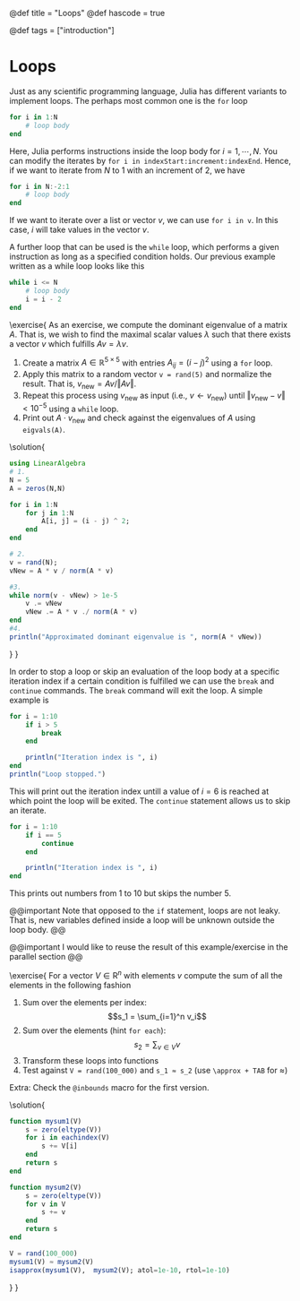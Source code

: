 @def title = "Loops"
@def hascode = true

@def tags = ["introduction"]

# Loops

Just as any scientific programming language, Julia has different variants to implement loops. The perhaps most common one is the `for` loop
```julia
for i in 1:N
    # loop body
end
```
Here, Julia performs instructions inside the loop body for $i = 1,\cdots,N$. You can modify the iterates by `for i in indexStart:increment:indexEnd`. Hence, if we want to iterate from $N$ to $1$ with an increment of $2$, we have 
```julia
for i in N:-2:1
    # loop body
end
```
If we want to iterate over a list or vector $v$, we can use `for i in v`. In this case, $i$ will take values in the vector $v$. 

A further loop that can be used is the `while` loop, which performs a given instruction as long as a specified condition holds. Our previous example written as a while loop looks like this
```julia
while i <= N
    # loop body
    i = i - 2
end
```

\exercise{
    As an exercise, we compute the dominant eigenvalue of a matrix $A$. That is, we wish to find the maximal scalar values $\lambda$ such that there exists a vector $v$ which fulfills $Av = \lambda v$.
1. Create a matrix $A\in\mathbb{R}^{5 \times 5}$ with entries $A_{ij} = (i-j)^2$ using a `for` loop. 
2. Apply this matrix to a random vector `v = rand(5)` and normalize the result. That is, $v_{\mathrm{new}} = Av/\Vert Av\Vert$.
3. Repeat this process using $v_{\mathrm{new}}$ as input (i.e., $v\leftarrow v_{\mathrm{new}}$) until $\Vert v_{\mathrm{new}}- v \Vert < 10^{-5}$ using a `while` loop.
4. Print out $A\cdot v_{\mathrm{new}}$ and check against the eigenvalues of $A$ using `eigvals(A)`.

\solution{
```julia
using LinearAlgebra
# 1.
N = 5
A = zeros(N,N)

for i in 1:N
    for j in 1:N
        A[i, j] = (i - j) ^ 2;
    end
end

# 2.
v = rand(N);
vNew = A * v / norm(A * v)

#3.
while norm(v - vNew) > 1e-5
    v .= vNew
    vNew .= A * v ./ norm(A * v)
end
#4.
println("Approximated dominant eigenvalue is ", norm(A * vNew))
```
}
}

In order to stop a loop or skip an evaluation of the loop body at a specific iteration index if a certain condition is fulfilled we can use the `break` and `continue` commands. The `break` command will exit the loop. A simple example is
```julia
for i = 1:10
    if i > 5
        break
    end

    println("Iteration index is ", i)
end
println("Loop stopped.")
```
This will print out the iteration index untill a value of $i=6$ is reached at which point the loop will be exited. The `continue` statement allows us to skip an iterate.
```julia
for i = 1:10    
    if i == 5
        continue
    end

    println("Iteration index is ", i)
end
```
This prints out numbers from $1$ to $10$ but skips the number $5$.

@@important
Note that opposed to the `if` statement, loops are not leaky. That is, new variables defined inside a loop will be unknown outside the loop body.
@@

@@important
I would like to reuse the result of this example/exercise in the parallel section
@@

\exercise{
For a vector $V\in\mathrm{R}^n$ with elements $v$ compute the sum of all the elements in the following fashion
    
1. Sum over the elements per index:
    $$s_1 = \sum_{i=1}^n v_i$$
2. Sum over the elements (hint `for each`):
    $$s_2 = \sum_{v\in V} v$$
3. Transform these loops into functions
4. Test against `V = rand(100_000)` and `s_1 ≈ s_2` (use `\approx + TAB` for ≈)
    
Extra: Check the `@inbounds` macro for the first version.

\solution{
```julia
function mysum1(V)
    s = zero(eltype(V))
    for i in eachindex(V)
        s += V[i]
    end
    return s
end

function mysum2(V)
    s = zero(eltype(V))
    for v in V
        s += v
    end
    return s
end

V = rand(100_000)
mysum1(V) ≈ mysum2(V)
isapprox(mysum1(V),  mysum2(V); atol=1e-10, rtol=1e-10)
```
}
}

